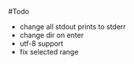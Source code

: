 #Todo

- change all stdout prints to stderr
- change dir on enter
- utf-8 support
- fix selected range
